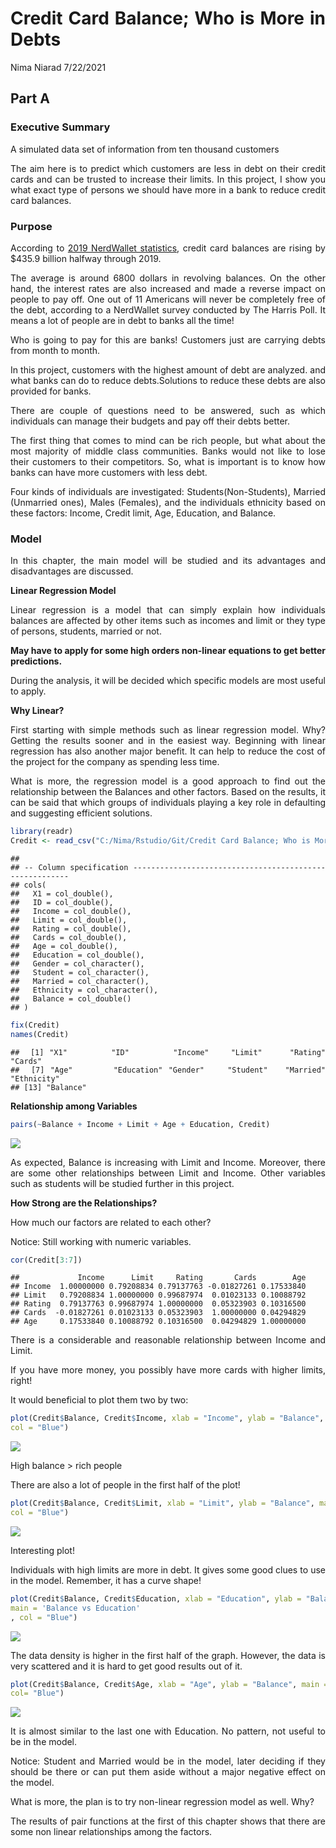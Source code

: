 Credit Card Balance; Who is More in Debts
================
Nima Niarad
7/22/2021

<style> body {text-align: justify} </style>

<!-- Justify text. -->

## Part A

### Executive Summary

A simulated data set of information from ten thousand customers

The aim here is to predict which customers are less in debt on their
credit cards and can be trusted to increase their limits. In this
project, I show you what exact type of persons we should have more in a
bank to reduce credit card balances.

### Purpose

According to [2019 NerdWallet
statistics](https://www.nerdwallet.com/blog/average-credit-card-debt-household/#foot),
credit card balances are rising by $435.9 billion halfway through 2019.

The average is around 6800 dollars in revolving balances. On the other
hand, the interest rates are also increased and made a reverse impact on
people to pay off. One out of 11 Americans will never be completely free
of the debt, according to a NerdWallet survey conducted by The Harris
Poll. It means a lot of people are in debt to banks all the time!

Who is going to pay for this are banks! Customers just are carrying
debts from month to month.

In this project, customers with the highest amount of debt are analyzed.
and what banks can do to reduce debts.Solutions to reduce these debts
are also provided for banks.

There are couple of questions need to be answered, such as which
individuals can manage their budgets and pay off their debts better.

The first thing that comes to mind can be rich people, but what about
the most majority of middle class communities. Banks would not like to
lose their customers to their competitors. So, what is important is to
know how banks can have more customers with less debt.

Four kinds of individuals are investigated: Students(Non-Students),
Married (Unmarried ones), Males (Females), and the individuals ethnicity
based on these factors: Income, Credit limit, Age, Education, and
Balance.

### Model

In this chapter, the main model will be studied and its advantages and
disadvantages are discussed.

**Linear Regression Model**

Linear regression is a model that can simply explain how individuals
balances are affected by other items such as incomes and limit or they
type of persons, students, married or not.

**May have to apply for some high orders non-linear equations to get
better predictions.**

During the analysis, it will be decided which specific models are most
useful to apply.

**Why Linear?**

First starting with simple methods such as linear regression model. Why?
Getting the results sooner and in the easiest way. Beginning with linear
regression has also another major benefit. It can help to reduce the
cost of the project for the company as spending less time.

What is more, the regression model is a good approach to find out the
relationship between the Balances and other factors. Based on the
results, it can be said that which groups of individuals playing a key
role in defaulting and suggesting efficient solutions.

``` r
library(readr)
Credit <- read_csv("C:/Nima/Rstudio/Git/Credit Card Balance; Who is More in Debts/Credit-Card-Balance--Who-is-More-in-Debts-/Credit.csv")
```

    ## 
    ## -- Column specification --------------------------------------------------------
    ## cols(
    ##   X1 = col_double(),
    ##   ID = col_double(),
    ##   Income = col_double(),
    ##   Limit = col_double(),
    ##   Rating = col_double(),
    ##   Cards = col_double(),
    ##   Age = col_double(),
    ##   Education = col_double(),
    ##   Gender = col_character(),
    ##   Student = col_character(),
    ##   Married = col_character(),
    ##   Ethnicity = col_character(),
    ##   Balance = col_double()
    ## )

``` r
fix(Credit)
names(Credit)
```

    ##  [1] "X1"        "ID"        "Income"    "Limit"     "Rating"    "Cards"    
    ##  [7] "Age"       "Education" "Gender"    "Student"   "Married"   "Ethnicity"
    ## [13] "Balance"

**Relationship among Variables**

``` r
pairs(~Balance + Income + Limit + Age + Education, Credit)
```

![](Part-A---Credit-Card-Balance--Who-is-More-in-Debts_files/figure-gfm/unnamed-chunk-2-1.png)<!-- -->

As expected, Balance is increasing with Limit and Income. Moreover,
there are some other relationships between Limit and Income. Other
variables such as students will be studied further in this project.

**How Strong are the Relationships?**

How much our factors are related to each other?

Notice: Still working with numeric variables.

``` r
cor(Credit[3:7])
```

    ##             Income      Limit     Rating       Cards        Age
    ## Income  1.00000000 0.79208834 0.79137763 -0.01827261 0.17533840
    ## Limit   0.79208834 1.00000000 0.99687974  0.01023133 0.10088792
    ## Rating  0.79137763 0.99687974 1.00000000  0.05323903 0.10316500
    ## Cards  -0.01827261 0.01023133 0.05323903  1.00000000 0.04294829
    ## Age     0.17533840 0.10088792 0.10316500  0.04294829 1.00000000

There is a considerable and reasonable relationship between Income and
Limit.

If you have more money, you possibly have more cards with higher limits,
right!

It would beneficial to plot them two by two:

``` r
plot(Credit$Balance, Credit$Income, xlab = "Income", ylab = "Balance", main ='Balance vs Income',
col = "Blue")
```

![](Part-A---Credit-Card-Balance--Who-is-More-in-Debts_files/figure-gfm/unnamed-chunk-4-1.png)<!-- -->

High balance &gt; rich people

There are also a lot of people in the first half of the plot!

``` r
plot(Credit$Balance, Credit$Limit, xlab = "Limit", ylab = "Balance", main = 'Balance vs Limit',
col = "Blue")
```

![](Part-A---Credit-Card-Balance--Who-is-More-in-Debts_files/figure-gfm/unnamed-chunk-5-1.png)<!-- -->

Interesting plot!

Individuals with high limits are more in debt. It gives some good clues
to use in the model. Remember, it has a curve shape!

``` r
plot(Credit$Balance, Credit$Education, xlab = "Education", ylab = "Balance",
main = 'Balance vs Education'
, col = "Blue")
```

![](Part-A---Credit-Card-Balance--Who-is-More-in-Debts_files/figure-gfm/unnamed-chunk-6-1.png)<!-- -->

The data density is higher in the first half of the graph. However, the
data is very scattered and it is hard to get good results out of it.

``` r
plot(Credit$Balance, Credit$Age, xlab = "Age", ylab = "Balance", main = 'Balance vs Age' ,
col= "Blue")
```

![](Part-A---Credit-Card-Balance--Who-is-More-in-Debts_files/figure-gfm/unnamed-chunk-7-1.png)<!-- -->

It is almost similar to the last one with Education. No pattern, not
useful to be in the model.

Notice: Student and Married would be in the model, later deciding if
they should be there or can put them aside without a major negative
effect on the model.

What is more, the plan is to try non-linear regression model as well.
Why?

The results of pair functions at the first of this chapter shows that
there are some non linear relationships among the factors.
